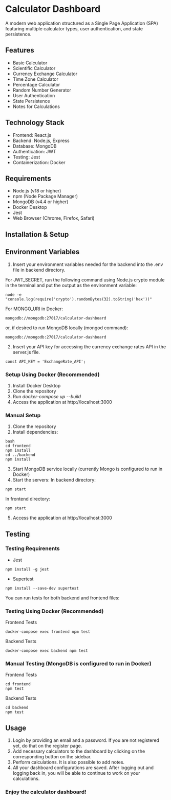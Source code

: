 # Calculator Dashboard

A modern web application structured as a Single Page Application (SPA) featuring multiple calculator types, user authentication, and state persistence.

## Features
- Basic Calculator
- Scientific Calculator
- Currency Exchange Calculator
- Time Zone Calculator
- Percentage Calculator
- Random Number Generator
- User Authentication
- State Persistence
- Notes for Calculations

## Technology Stack
- Frontend: React.js
- Backend: Node.js, Express
- Database: MongoDB
- Authentication: JWT
- Testing: Jest
- Containerization: Docker

## Requirements
- Node.js (v18 or higher)
- npm (Node Package Manager)
- MongoDB (v4.4 or higher)
- Docker Desktop
- Jest
- Web Browser (Chrome, Firefox, Safari)

## Installation & Setup

## Environment Variables

1. Insert your environment variables needed for the backend into the .env file in backend directory.
   
For JWT_SECRET, run the following command using Node.js crypto module in the terminal and put the output as the environment variable:
```
node -e "console.log(require('crypto').randomBytes(32).toString('hex'))"
```

For MONGO_URI in Docker:
```
mongodb://mongodb:27017/calculator-dashboard
```
or, if desired to run MongoDB locally (mongod command):
```
mongodb://mongodb:27017/calculator-dashboard
```
2. Insert your API key for accessing the currency exchange rates API in the server.js file.
```
const API_KEY = 'ExchangeRate_API';
```

### Setup Using Docker (Recommended)
1. Install Docker Desktop
2. Clone the repository
3. Run *docker-compose up --build*
4. Access the application at http://localhost:3000

### Manual Setup
1. Clone the repository
2. Install dependencies:
```
bash 
cd frontend
npm install
cd ../backend
npm install
```
 
3. Start MongoDB service locally (currently Mongo is configured to run in Docker)
4. Start the servers:
In backend directory:
```
npm start
```
In frontend directory:
```
npm start
```
5. Access the application at http://localhost:3000

## Testing

### Testing Requirenents
- Jest
```
npm install -g jest
```
- Supertest
```
npm install --save-dev supertest
```

You can run tests for both backend and frontend files:

### Testing Using Docker (Recommended)

Frontend Tests
```
docker-compose exec frontend npm test
```

Backend Tests
```
docker-compose exec backend npm test
```
### Manual Testing (MongoDB is configured to run in Docker)

Frontend Tests
```
cd frontend
npm test
```

Backend Tests
```
cd backend
npm test
```

## Usage

1. Login by providing an email and a password. If you are not registered yet, do that on the register page.
2. Add necessary calculators to the dashboard by clicking on the corresponding button on the sidebar.
3. Perform calculations. It is also possible to add notes.
4. All your dashboard configurations are saved. After logging out and logging back in, you will be able to continue to work on your calculations.

### Enjoy the calculator dashboard!


